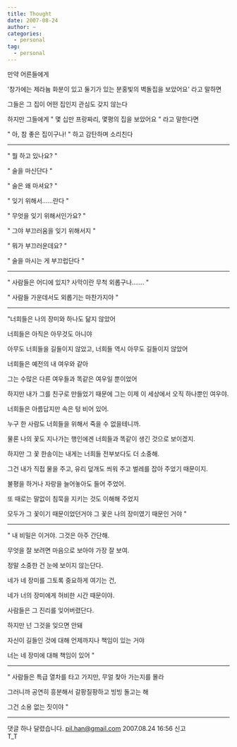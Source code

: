```yaml
---
title: Thought
date: 2007-08-24
author: ~
categories:
  - personal
tag:
  - personal
---
```




만약 어른들에게

'창가에는 제라늄 화분이 있고 둘기가 있는 분홍빛의 벽돌집을 보았어요' 라고 말하면

그들은 그 집이 어떤 집인지 관심도 갖지 않는다

하지만 그들에게 " 몇 십만 프랑짜리, 몇평의 집을 보았어요 " 라고 말한다면

" 아, 참 좋은 집이구나! " 하고 감탄하며 소리친다

---

" 뭘 하고 있나요? "

" 술을 마신단다 "

" 술은 왜 마셔요? "

" 잊기 위해서……란다 "

" 무엇을 잊기 위해서인가요? "

" 그야 부끄러움을 잊기 위해서지 "

" 뭐가 부끄러운데요? "

" 술을 마시는 게 부끄럽단다 "

---

" 사람들은 어디에 있지?  사막이란 무척 외롭구나……. "

" 사람들 가운데서도 외롭기는 마찬가지야 "

---

"너희들은 나의 장미와 하나도 닮지 않았어

너희들은 아직은 아무것도 아니야

아무도 너희들을 길들이지 않았고, 너희들 역시 아무도 길들이지 않았어

너희들은 예전의 내 여우와 같아

그는 수많은 다른 여우들과 똑같은 여우일 뿐이었어

하지만 내가 그를 친구로 만들었기 때문에 그는 이제 이 세상에서 오직 하나뿐인 여우야.

너희들은 아름답지만 속은 텅 비어 있어.

누구 한 사람도 너희들을 위해서 죽을 수 없을테니까.

물론 나의 꽃도 지나가는 행인에겐 너희들과 똑같이 생긴 것으로 보이겠지.

하지만 그 꽃 한송이는 내게는 너희들 전부보다도 더 소중해.

그건 내가 직접 물을 주고, 유리 덮개도 씌워 주고 벌레를 잡아 주었기 때문이지.

불평을 하거나 자랑을 늘어놓아도 들어 주었어.

또 때로는 말없이 침묵을 지키는 것도 이해해 주었지

모두가 그 꽃이기 때문이었던거야 그 꽃은 나의 장미였기 때문인 거야 "

---

" 내 비밀은 이거야. 그것은 아주 간단해.

무엇을 잘 보려면 마음으로 보아야 가장 잘 보여.

정말 소중한 건 눈에 보이지 않는단다.

네가 네 장미를 그토록 중요하게 여기는 건,

네가 너의 장미에게 허비한 시간 때문이야.

사람들은 그 진리를 잊어버렸단다.

하지만 넌 그것을 잊으면 안돼

자신이 길들인 것에 대해 언제까지나 책임이 있는 거야

너는 네 장미에 대해 책임이 있어 "

---

" 사람들은 특급 열차를 타고 가지만, 무얼 찾아 가는지를 몰라

그러니까 공연히 흥분해서 갈팡질팡하고 빙빙 돌고는 해

그건 소용 없는 짓이야 "

---


 댓글 하나 달렸습니다.
 pil.han@gmail.com 2007.08.24 16:56 신고   
T_T




